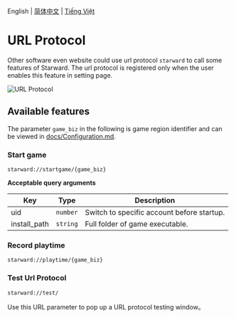 English | [简体中文](./UrlProtocol.zh-CN.md) | [Tiếng Việt](./UrlProtocol.vi-VN.md)
# URL Protocol

Other software even website could use url protocol `starward` to call some features of Starward. The url protocol is registered only when the user enables this feature in setting page.

![URL Protocol](https://user-images.githubusercontent.com/61003590/278273851-7c614cde-d8c4-403b-876e-cecc3570f684.png)


## Available features

The parameter `game_biz`  in the following is game region identifier and can be viewed in [docs/Configuration.md](./Configuration.md#game-regions).

### Start game

```
starward://startgame/{game_biz}
```

**Acceptable query arguments**

|Key|Type|Description|
|---|---|---|
|uid| `number` | Switch to specific account before startup. |
|install_path| `string` | Full folder of game executable. |


### Record playtime

```
starward://playtime/{game_biz}
```

### Test Url Protocol

```
starward://test/
```
Use this URL parameter to pop up a URL protocol testing window。
